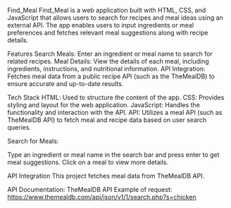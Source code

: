 Find_Meal
Find_Meal is a web application built with HTML, CSS, and JavaScript that allows users to search for recipes and meal ideas using an external API. The app enables users to input ingredients or meal preferences and fetches relevant meal suggestions along with recipe details.

Features
Search Meals: Enter an ingredient or meal name to search for related recipes.
Meal Details: View the details of each meal, including ingredients, instructions, and nutritional information.
API Integration: Fetches meal data from a public recipe API (such as the TheMealDB) to ensure accurate and up-to-date results.

Tech Stack
HTML: Used to structure the content of the app.
CSS: Provides styling and layout for the web application.
JavaScript: Handles the functionality and interaction with the API.
API: Utilizes a meal API (such as TheMealDB API) to fetch meal and recipe data based on user search queries.

Search for Meals:

Type an ingredient or meal name in the search bar and press enter to get meal suggestions. Click on a meal to view more details.

API Integration
This project fetches meal data from TheMealDB API.

API Documentation: TheMealDB API
Example of request: https://www.themealdb.com/api/json/v1/1/search.php?s=chicken


